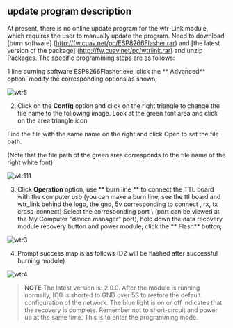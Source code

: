 ## update program description

At present, there is no online update program for the wtr-Link module, which requires the user to manually update the program. Need to download [burn software] (http://fw.cuav.net/pc/ESP8266Flasher.rar) and [the latest version of the package] (http://fw.cuav.net/pc/wtrlink.rar) and unzip Packages. The specific programming steps are as follows:

1 line burning software ESP8266Flasher.exe, click the ** Advanced** option, modify the corresponding options as shown;

![wtr5](../../assets/wtr5.jpg)

2. Click on the **Config** option and click on the right triangle to change the file name to the following image. Look at the green font area and click on the area triangle icon

Find the file with the same name on the right and click Open to set the file path.

(Note that the file path of the green area corresponds to the file name of the right white font)

![wtr111](../../assets/wtr111.png)

3. Click **Operation** option, use ** burn line ** to connect the TTL board with the computer usb (you can make a burn line, see the ttl board and wtr\_link behind the logo, the gnd, 5v corresponding to connect , rx, tx cross-connect) Select the corresponding port \ (port can be viewed at the My Computer "device manager" port), hold down the data recovery module recovery button and power module, click the ** Flash** button;

![wtr3](../../assets/wtr3.jpg)

4. Prompt success map is as follows (D2 will be flashed after successful burning module)

![wtr4](../../assets/wtr4.jpg)

>**NOTE** The latest version is: 2.0.0. After the module is running normally, IO0 is shorted to GND over 5S to restore the default configuration of the network. The blue light is on or off indicates that the recovery is complete. Remember not to short-circuit and power up at the same time. This is to enter the programming mode.

